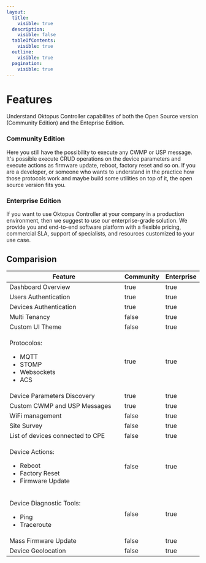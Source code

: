 ```yaml
---
layout:
  title:
    visible: true
  description:
    visible: false
  tableOfContents:
    visible: true
  outline:
    visible: true
  pagination:
    visible: true
---
```


# Features

Understand Oktopus Controller capabilites of both the Open Source version (Community Edition) and the Enteprise Edition.

### Community Edition

Here you still have the possibility to execute any CWMP or USP message. It's possible execute CRUD operations on the device parameters and execute actions as firmware update, reboot, factory reset and so on. If you are a developer, or someone who wants to understand in the practice how those protocols work and maybe build  some utilities on top of it, the open source version fits you.

### Enterprise Edition

If you want to use Oktopus Controller at your company in a production environment, then we suggest to use our enterprise-grade solution. We provide you and end-to-end software platform with a flexible pricing, commercial SLA, support of specialists, and resources customized to your use case.

## Comparision

<table><thead><tr><th width="311">Feature</th><th data-type="checkbox">Community</th><th data-type="checkbox">Enterprise</th></tr></thead><tbody><tr><td>Dashboard Overview</td><td>true</td><td>true</td></tr><tr><td>Users Authentication</td><td>true</td><td>true</td></tr><tr><td>Devices Authentication</td><td>true</td><td>true</td></tr><tr><td>Multi Tenancy</td><td>false</td><td>true</td></tr><tr><td>Custom UI Theme</td><td>false</td><td>true</td></tr><tr><td><p>Protocolos:</p><ul><li>MQTT</li><li>STOMP</li><li>Websockets</li><li>ACS</li></ul></td><td>true</td><td>true</td></tr><tr><td>Device Parameters Discovery</td><td>true</td><td>true</td></tr><tr><td>Custom CWMP and USP Messages</td><td>true</td><td>true</td></tr><tr><td>WiFi management</td><td>false</td><td>true</td></tr><tr><td>Site Survey</td><td>false</td><td>true</td></tr><tr><td>List of devices connected to CPE</td><td>false</td><td>true</td></tr><tr><td><p>Device Actions:</p><ul><li>Reboot</li><li>Factory Reset</li><li>Firmware Update</li></ul></td><td>false</td><td>true</td></tr><tr><td><p>Device Diagnostic Tools:</p><ul><li>Ping</li><li>Traceroute</li></ul></td><td>false</td><td>true</td></tr><tr><td>Mass Firmware Update</td><td>false</td><td>true</td></tr><tr><td>Device Geolocation</td><td>false</td><td>true</td></tr></tbody></table>

